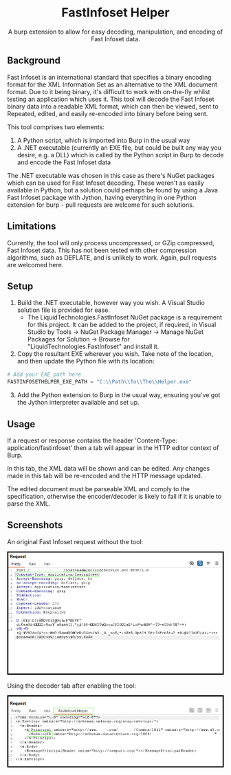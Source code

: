 <h1 align="center">FastInfoset Helper</h1>

<div align="center">
    A burp extension to allow for easy decoding, manipulation, and encoding of Fast Infoset data.
</div>

## Background

Fast Infoset is an international standard that specifies a binary encoding format for the XML Information Set as an alternative to the XML document format. Due to it being binary, it's difficult to work with on-the-fly whilst testing an application which uses it.
This tool will decode the Fast Infoset binary data into a readable XML format, which can then be viewed, sent to Repeated, edited, and easily re-encoded into binary before being sent.

This tool comprises two elements:

1. A Python script, which is imported into Burp in the usual way
2. A .NET executable (currently an EXE file, but could be built any way you desire, e.g. a DLL) which is called by the Python script in Burp to decode and encode the Fast Infoset data

The .NET executable was chosen in this case as there's NuGet packages which can be used for Fast Infoset decoding. These weren't as easily available in Python, but a solution could perhaps be found by using a Java Fast Infoset package with Jython, having everything in one Python extension for burp - pull requests are welcome for such solutions.

## Limitations

Currently, the tool will only process uncompressed, or GZip compressed, Fast Infoset data. This has not been tested with other compression algorithms, such as DEFLATE, and is unlikely to work. Again, pull requests are welcomed here.

## Setup

1. Build the .NET executable, however way you wish. A Visual Studio solution file is provided for ease.
	- The LiquidTechnologies.FastInfoset NuGet package is a requirement for this project. It can be added to the project, if required, in Visual Studio by Tools -> NuGet Package Manager -> Manage NuGet Packages for Solution -> Browse for "LiquidTechnologies.FastInfoset" and install it.
2. Copy the resultant EXE wherever you wish. Take note of the location, and then update the Python file with its location:

```python
# Add your EXE path here
FASTINFOSETHELPER_EXE_PATH = "C:\\Path\\To\\The\\Helper.exe"
```

3. Add the Python extension to Burp in the usual way, ensuring you've got the Jython interpreter available and set up.

## Usage

If a request or response contains the header 'Content-Type: application/fastinfoset' then a tab will appear in the HTTP editor context of Burp.

In this tab, the XML data will be shown and can be edited. Any changes made in this tab will be re-encoded and the HTTP message updated.

The edited document must be parseable XML and comply to the specification, otherwise the encoder/decoder is likely to fail if it is unable to parse the XML.

## Screenshots

An original Fast Infoset request without the tool:

![Encoded](img/encoded.png)

Using the decoder tab after enabling the tool:

![Decoded](img/decoded.png)



